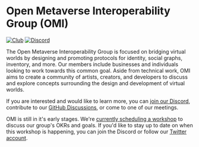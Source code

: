 # Open Metaverse Interoperability Group (OMI)
[![Club](https://img.shields.io/badge/project%20type-club-ff69b4)](https://project-types.github.io/#club)
[![Discord](https://img.shields.io/discord/770382203782692945?label=Discord&logo=Discord)](https://discord.gg/NJtT9grz5E)

The Open Metaverse Interoperability Group is focused on bridging virtual worlds by designing and promoting protocols for identity, social graphs, inventory, and more. Our members include businesses and individuals looking to work towards this common goal. Aside from technical work, OMI aims to create a community of artists, creators, and developers to discuss and explore concepts surrounding the design and development of virtual worlds.

If you are interested and would like to learn more, you can [join our Discord](https://discord.gg/NJtT9grz5E), contribute to our [GitHub Discussions](https://github.com/omigroup/OMI/discussions), or come to one of our meetings.

OMI is still in it's early stages. We're [currently scheduling a workshop](https://github.com/omigroup/OMI/discussions/10) to discuss our group's OKRs and goals. If you'd like to stay up to date on when this workshop is happening, you can join the Discord or follow our [Twitter account](https://twitter.com/open_metaverse).


